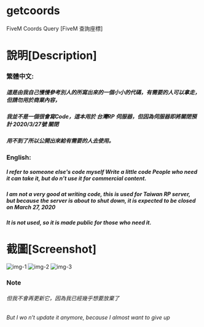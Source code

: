 # getcoords
FiveM Coords Query [FiveM 查詢座標]

# 說明[Description]

### 繁體中文:

##### 這是由我自己慢慢參考別人的所寫出來的一個小小的代碼，有需要的人可以拿走，但請勿用於商業內容，
##### 我並不是一個很會寫Code，這本用於 台灣RP 伺服器，但因為伺服器即將關閉預計 2020/3/27號 關閉
##### 用不到了所以公開出來給有需要的人去使用。

### English:

##### I refer to someone else's code myself Write a little code People who need it can take it, but do n’t use it for commercial content.
##### I am not a very good at writing code, this is used for Taiwan RP server, but because the server is about to shut down, it is expected  to be closed on March 27, 2020
##### It is not used, so it is made public for those who need it.


# 截圖[Screenshot]
![img-1](https://raw.githubusercontent.com/murayuki/getcoords/master/Screenshot/1.png)
![img-2](https://raw.githubusercontent.com/murayuki/getcoords/master/Screenshot/2.png)
![img-3](https://raw.githubusercontent.com/murayuki/getcoords/master/Screenshot/3.png)

### Note
###### 但我不會再更新它，因為我已經幾乎想要放棄了
###### But I wo n’t update it anymore, because I almost want to give up
